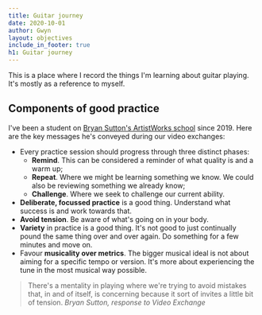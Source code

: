 ```yaml
---
title: Guitar journey
date: 2020-10-01
author: Gwyn
layout: objectives
include_in_footer: true
h1: Guitar journey
---
```


This is a place where I record the things I'm learning about guitar playing. It's mostly as a reference to myself.

## Components of good practice

I've been a student on [Bryan Sutton's ArtistWorks school](https://artistworks.com/guitar-lessons-bryan-sutton) since 2019. Here are the key messages he's conveyed during our video exchanges: 

* Every practice session should progress through three distinct phases:
    * **Remind**. This can be considered a reminder of what quality is and a warm up;
    * **Repeat**. Where we might be learning something we know. We could also be reviewing something we already know;
    * **Challenge**. Where we seek to challenge our current ability. 
* **Deliberate, focussed practice** is a good thing. Understand what success is and work towards that.
* **Avoid tension**. Be aware of what's going on in your body.
* **Variety** in practice is a good thing. It's not good to just continually pound the same thing over and over again. Do something for a few minutes and move on.
* Favour **musicality over metrics**. The bigger musical ideal is not about aiming for a specific tempo or version. It's more about experiencing the tune in the most musical way possible.

<blockquote>
There's a mentality in playing where we're trying to avoid mistakes that, in and of itself, is concerning because it sort of invites a little bit of tension.
<cite>Bryan Sutton, response to Video Exchange</cite>
</blockquote>
